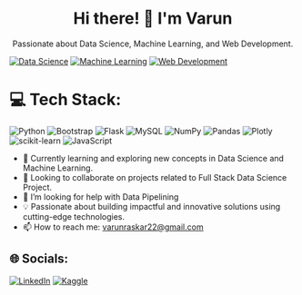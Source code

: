 <h1 align="center">Hi there! 👋 I'm Varun</h1>

<p align="center">Passionate about Data Science, Machine Learning, and Web Development.</p>

[![Data Science](https://img.shields.io/badge/Data%20Science-3670A0?style=for-the-badge&logo=datacamp&logoColor=ffdd54)](https://github.com/SHOCKWAVE07)
[![Machine Learning](https://img.shields.io/badge/Machine%20Learning-3670A0?style=for-the-badge&logo=scikit-learn&logoColor=ffdd54)](https://github.com/SHOCKWAVE07)
[![Web Development](https://img.shields.io/badge/Web%20Development-3670A0?style=for-the-badge&logo=html5&logoColor=ffdd54)](https://github.com/SHOCKWAVE07)

# 💻 Tech Stack:

![Python](https://img.shields.io/badge/python-3670A0?style=for-the-badge&logo=python&logoColor=ffdd54) 
![Bootstrap](https://img.shields.io/badge/bootstrap-%23563D7C.svg?style=for-the-badge&logo=bootstrap&logoColor=white) 
![Flask](https://img.shields.io/badge/flask-%23000.svg?style=for-the-badge&logo=flask&logoColor=white) 
![MySQL](https://img.shields.io/badge/mysql-%2300f.svg?style=for-the-badge&logo=mysql&logoColor=white) 
![NumPy](https://img.shields.io/badge/numpy-%23013243.svg?style=for-the-badge&logo=numpy&logoColor=white) 
![Pandas](https://img.shields.io/badge/pandas-%23150458.svg?style=for-the-badge&logo=pandas&logoColor=white) 
![Plotly](https://img.shields.io/badge/Plotly-%233F4F75.svg?style=for-the-badge&logo=plotly&logoColor=white) 
![scikit-learn](https://img.shields.io/badge/scikit--learn-%23F7931E.svg?style=for-the-badge&logo=scikit-learn&logoColor=white) 
![JavaScript](https://img.shields.io/badge/javascript-%23323330.svg?style=for-the-badge&logo=javascript&logoColor=%23F7DF1E)

- 🌱 Currently learning and exploring new concepts in Data Science and Machine Learning.
- 👯 Looking to collaborate on projects related to Full Stack Data Science Project.
- 🤔 I’m looking for help with Data Pipelining
- 💡 Passionate about building impactful and innovative solutions using cutting-edge technologies.
- 📫 How to reach me: [varunraskar22@gmail.com](mailto:varunraskar22@gmail.com)

## 🌐 Socials:
[![LinkedIn](https://img.shields.io/badge/LinkedIn-%230077B5.svg?logo=linkedin&logoColor=white)](https://www.linkedin.com/in/varun-raskar-061778201/) 
[![Kaggle](https://img.shields.io/badge/Kaggle-%230077B5.svg?logo=kaggle&logoColor=white)](https://www.kaggle.com/varunraskar)




